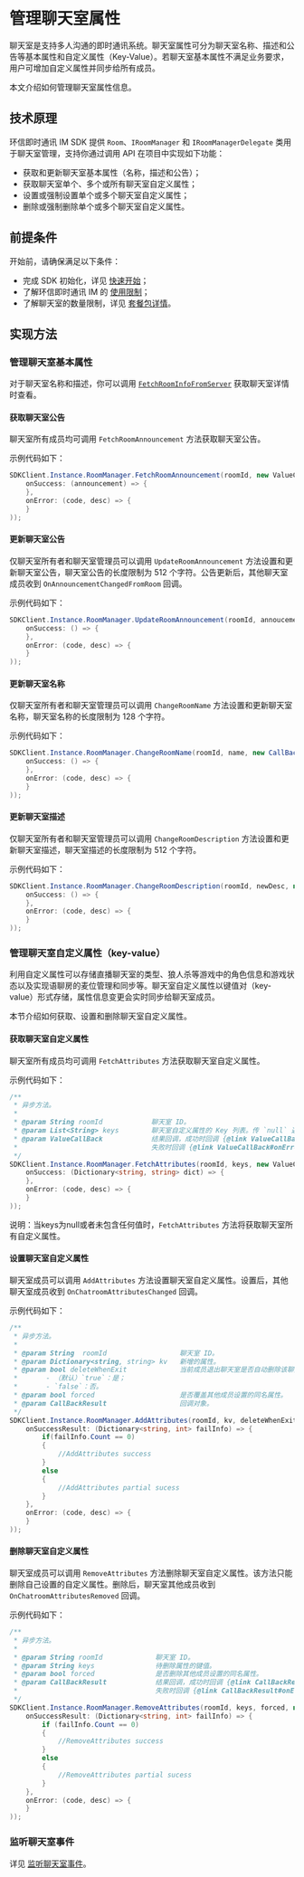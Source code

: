 # 管理聊天室属性

聊天室是支持多人沟通的即时通讯系统。聊天室属性可分为聊天室名称、描述和公告等基本属性和自定义属性（Key-Value）。若聊天室基本属性不满足业务要求，用户可增加自定义属性并同步给所有成员。

本文介绍如何管理聊天室属性信息。

## 技术原理

环信即时通讯 IM SDK 提供 `Room`、`IRoomManager` 和 `IRoomManagerDelegate` 类用于聊天室管理，支持你通过调用 API 在项目中实现如下功能：

- 获取和更新聊天室基本属性（名称，描述和公告）；
- 获取聊天室单个、多个或所有聊天室自定义属性；
- 设置或强制设置单个或多个聊天室自定义属性；
- 删除或强制删除单个或多个聊天室自定义属性。

## 前提条件

开始前，请确保满足以下条件：

- 完成 SDK 初始化，详见 [快速开始](quickstart.html)；
- 了解环信即时通讯 IM 的 [使用限制](/product/limitation.html)；
- 了解聊天室的数量限制，详见 [套餐包详情](https://www.easemob.com/pricing/im)。

## 实现方法

### 管理聊天室基本属性

对于聊天室名称和描述，你可以调用 [`FetchRoomInfoFromServer`](room_manage.html#获取聊天室详情) 获取聊天室详情时查看。

#### 获取聊天室公告

聊天室所有成员均可调用 `FetchRoomAnnouncement` 方法获取聊天室公告。

示例代码如下：

```c#
SDKClient.Instance.RoomManager.FetchRoomAnnouncement(roomId, new ValueCallBack<string>(
    onSuccess: (announcement) => {
    },
    onError: (code, desc) => {
    }
));
```

#### 更新聊天室公告

仅聊天室所有者和聊天室管理员可以调用 `UpdateRoomAnnouncement` 方法设置和更新聊天室公告，聊天室公告的长度限制为 512 个字符。公告更新后，其他聊天室成员收到 `OnAnnouncementChangedFromRoom` 回调。

示例代码如下：

```c#
SDKClient.Instance.RoomManager.UpdateRoomAnnouncement(roomId, annoucement, new CallBack(
    onSuccess: () => {
    },
    onError: (code, desc) => {
    }
));
```

#### 更新聊天室名称

仅聊天室所有者和聊天室管理员可以调用 `ChangeRoomName` 方法设置和更新聊天室名称，聊天室名称的长度限制为 128 个字符。

示例代码如下：

```c#
SDKClient.Instance.RoomManager.ChangeRoomName(roomId, name, new CallBack(
    onSuccess: () => {
    },
    onError: (code, desc) => {
    }
));
```

#### 更新聊天室描述

仅聊天室所有者和聊天室管理员可以调用 `ChangeRoomDescription` 方法设置和更新聊天室描述，聊天室描述的长度限制为 512 个字符。

示例代码如下：

```c#
SDKClient.Instance.RoomManager.ChangeRoomDescription(roomId, newDesc, new CallBack(
    onSuccess: () => {
    },
    onError: (code, desc) => {
    }
));
```

### 管理聊天室自定义属性（key-value）

利用自定义属性可以存储直播聊天室的类型、狼人杀等游戏中的角色信息和游戏状态以及实现语聊房的麦位管理和同步等。聊天室自定义属性以键值对（key-value）形式存储，属性信息变更会实时同步给聊天室成员。

本节介绍如何获取、设置和删除聊天室自定义属性。

#### 获取聊天室自定义属性

聊天室所有成员均可调用 `FetchAttributes` 方法获取聊天室自定义属性。

示例代码如下：

```c#
/**
 * 异步方法。
 *
 * @param String roomId            聊天室 ID。
 * @param List<String> keys        聊天室自定义属性的 Key 列表。传 `null` 返回所有自定义属性。
 * @param ValueCallBack            结果回调，成功时回调 {@link ValueCallBack#onSuccess(Object)}，
 *                                 失败时回调 {@link ValueCallBack#onError(int, String)}。
 */
SDKClient.Instance.RoomManager.FetchAttributes(roomId, keys, new ValueCallBack<Dictionary<string, string>>(
    onSuccess: (Dictionary<string, string> dict) => {
    },
    onError: (code, desc) => {
    }
));
```
说明：当keys为null或者未包含任何值时，`FetchAttributes` 方法将获取聊天室所有自定义属性。

#### 设置聊天室自定义属性


聊天室成员可以调用 `AddAttributes` 方法设置聊天室自定义属性。设置后，其他聊天室成员收到 `OnChatroomAttributesChanged` 回调。

示例代码如下：

```c#
/**
 * 异步方法。
 *
 * @param String  roomId                  聊天室 ID。
 * @param Dictionary<string, string> kv   新增的属性。
 * @param bool deleteWhenExit             当前成员退出聊天室是否自动删除该聊天室中其设置的所有聊天室自定义属性。
 *       - （默认）`true`：是；
 *       - `false`：否。
 * @param bool forced                     是否覆盖其他成员设置的同名属性。
 * @param CallBackResult                  回调对象。
 */
SDKClient.Instance.RoomManager.AddAttributes(roomId, kv, deleteWhenExit, forced, new CallBackResult(
    onSuccessResult: (Dictionary<string, int> failInfo) => {
        if(failInfo.Count == 0)
        {
            //AddAttributes success
        }
        else
        {
            //AddAttributes partial sucess
        }
    },
    onError: (code, desc) => {
    }
));
```

#### 删除聊天室自定义属性

聊天室成员可以调用 `RemoveAttributes` 方法删除聊天室自定义属性。该方法只能删除自己设置的自定义属性。删除后，聊天室其他成员收到 `OnChatroomAttributesRemoved` 回调。

示例代码如下：

```c#
/**
 * 异步方法。
 *
 * @param String roomId             聊天室 ID。
 * @param String keys               待删除属性的键值。
 * @param bool forced               是否删除其他成员设置的同名属性。
 * @param CallBackResult            结果回调，成功时回调 {@link CallBackResult#onSuccessResult(int,Object)}，
 *                                  失败时回调 {@link CallBackResult#onError(int, String)}。
 */
SDKClient.Instance.RoomManager.RemoveAttributes(roomId, keys, forced, new CallBackResult(
    onSuccessResult: (Dictionary<string, int> failInfo) => {
        if (failInfo.Count == 0)
        {
            //RemoveAttributes success
        }
        else
        {
            //RemoveAttributes partial sucess
        }
    },
    onError: (code, desc) => {
    }
));
```

### 监听聊天室事件

详见 [监听聊天室事件](room_manage.html#监听聊天室事件)。